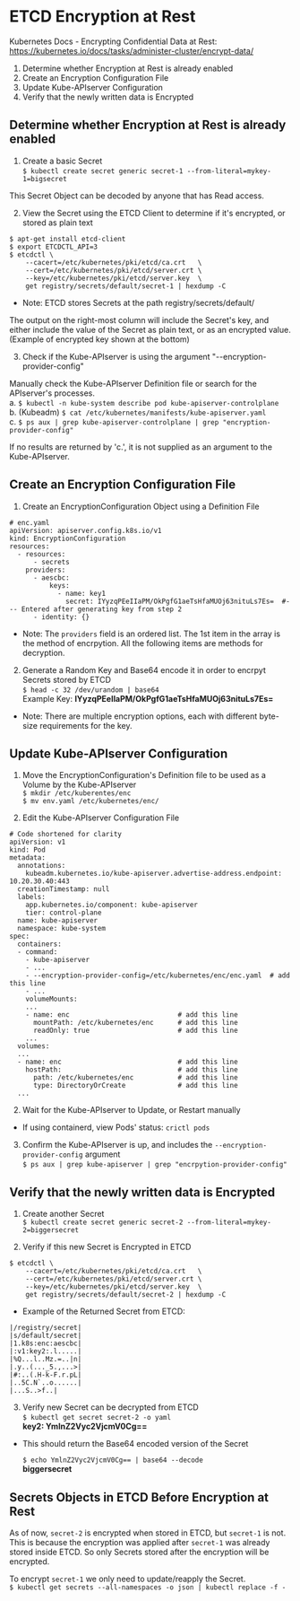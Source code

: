 # ETCD Encryption at Rest

Kubernetes Docs - Encrypting Confidential Data at Rest: <br>
https://kubernetes.io/docs/tasks/administer-cluster/encrypt-data/

1. Determine whether Encryption at Rest is already enabled
2. Create an Encryption Configuration File
3. Update Kube-APIserver Configuration
4. Verify that the newly written data is Encrypted


## Determine whether Encryption at Rest is already enabled

1. Create a basic Secret <br>
`$ kubectl create secret generic secret-1 --from-literal=mykey-1=bigsecret`

This Secret Object can be decoded by anyone that has Read access.

2. View the Secret using the ETCD Client to determine if it's encrypted, or stored as plain text
```
$ apt-get install etcd-client
$ export ETCDCTL_API=3
$ etcdctl \
    --cacert=/etc/kubernetes/pki/etcd/ca.crt   \
    --cert=/etc/kubernetes/pki/etcd/server.crt \
    --key=/etc/kubernetes/pki/etcd/server.key  \
    get registry/secrets/default/secret-1 | hexdump -C
```
* Note: ETCD stores Secrets at the path registry/secrets/default/<secret name>

The output on the right-most column will include the Secret's key, and either include the value of the Secret as plain text, or as an encrypted value.
(Example of encrypted key shown at the bottom)

3. Check if the Kube-APIserver is using the argument "--encryption-provider-config"

Manually check the Kube-APIserver Definition file or search for the APIserver's processes. <br>
a. `$ kubectl -n kube-system describe pod kube-apiserver-controlplane` <br>
b. (Kubeadm) `$ cat /etc/kubernetes/manifests/kube-apiserver.yaml` <br>
c. `$ ps aux | grep kube-apiserver-controlplane | grep "encryption-provider-config"`

If no results are returned by 'c.', it is not supplied as an argument to the Kube-APIserver.

## Create an Encryption Configuration File

1. Create an EncryptionConfiguration Object using a Definition File
```
# enc.yaml
apiVersion: apiserver.config.k8s.io/v1
kind: EncryptionConfiguration
resources:
  - resources:
      - secrets
    providers:
      - aescbc:
          keys:
            - name: key1
              secret: IYyzqPEeIIaPM/OkPgfG1aeTsHfaMUOj63nituLs7Es=  #--- Entered after generating key from step 2
      - identity: {}
```
* Note: The `providers` field is an ordered list. The 1st item in the array is the method of encrpytion. All the following items are methods for decryption. 

2. Generate a Random Key and Base64 encode it in order to encrpyt Secrets stored by ETCD <br>
`$ head -c 32 /dev/urandom | base64` <br>
Example Key: <b>IYyzqPEeIIaPM/OkPgfG1aeTsHfaMUOj63nituLs7Es=</b>

* Note: There are multiple encryption options, each with different byte-size requirements for the key.

## Update Kube-APIserver Configuration

1. Move the EncryptionConfiguration's Definition file to be used as a Volume by the Kube-APIserver <br>
`$ mkdir /etc/kuberentes/enc` <br>
`$ mv env.yaml /etc/kubernetes/enc/`

2. Edit the Kube-APIserver Configuration File
```
# Code shortened for clarity
apiVersion: v1
kind: Pod
metadata:
  annotations:
    kubeadm.kubernetes.io/kube-apiserver.advertise-address.endpoint: 10.20.30.40:443
  creationTimestamp: null
  labels:
    app.kubernetes.io/component: kube-apiserver
    tier: control-plane
  name: kube-apiserver
  namespace: kube-system
spec:
  containers:
  - command:
    - kube-apiserver
    - ...
    - --encryption-provider-config=/etc/kubernetes/enc/enc.yaml  # add this line
    - ...
    volumeMounts:
    ...
    - name: enc                           # add this line
      mountPath: /etc/kubernetes/enc      # add this line
      readOnly: true                      # add this line
    ...
  volumes:
  ...
  - name: enc                             # add this line
    hostPath:                             # add this line
      path: /etc/kubernetes/enc           # add this line
      type: DirectoryOrCreate             # add this line
  ...
```

2. Wait for the Kube-APIserver to Update, or Restart manually
* If using containerd, view Pods' status: `crictl pods`

3. Confirm the Kube-APIserver is up, and includes the `--encryption-provider-config` argument <br>
`$ ps aux | grep kube-apiserver | grep "encrpytion-provider-config"`

## Verify that the newly written data is Encrypted

1. Create another Secret <br>
`$ kubectl create secret generic secret-2 --from-literal=mykey-2=biggersecret`

2. Verify if this new Secret is Encrypted in ETCD
```
$ etcdctl \
    --cacert=/etc/kubernetes/pki/etcd/ca.crt   \
    --cert=/etc/kubernetes/pki/etcd/server.crt \
    --key=/etc/kubernetes/pki/etcd/server.key  \
    get registry/secrets/default/secret-2 | hexdump -C
```
* Example of the Returned Secret from ETCD: 
```
|/registry/secret|
|s/default/secret|
|1.k8s:enc:aescbc|
|:v1:key2:.l.....|
|%Q...l..Mz.=..|n|
|.y..(..._5.,...>|
|#:..(.H-k-F.r.pL|
|..5C.N`..o......|
|...S..>f..|
```

3. Verify new Secret can be decrypted from ETCD <br>
`$ kubectl get secret secret-2 -o yaml` <br>
<b>key2: YmlnZ2Vyc2VjcmV0Cg==</b>

* This should return the Base64 encoded version of the Secret

    `$ echo YmlnZ2Vyc2VjcmV0Cg== | base64 --decode` <br>
    <b>biggersecret</b>

## Secrets Objects in ETCD Before Encryption at Rest

As of now, `secret-2` is encrypted when stored in ETCD, but `secret-1` is not.
This is because the encryption was applied after `secret-1` was already stored inside ETCD.
So only Secrets stored after the encryption will be encrypted.

To encrypt `secret-1` we only need to update/reapply the Secret. <br>
`$ kubectl get secrets --all-namespaces -o json | kubectl replace -f -`
